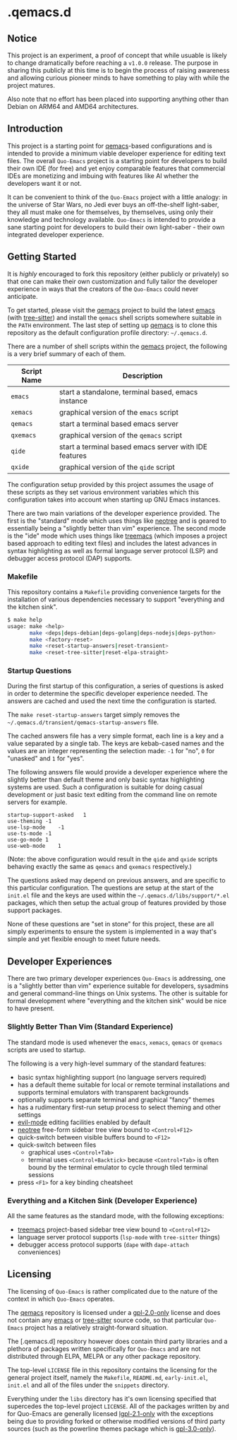 # .qemacs.d

## Notice

This project is an experiment, a proof of concept that while usuable is likely
to change dramatically before reaching a `v1.0.0` release. The purpose in sharing
this publicly at this time is to begin the process of raising awareness and
allowing curious pioneer minds to have something to play with while the project
matures.

Also note that no effort has been placed into supporting anything other than
Debian on ARM64 and AMD64 architectures.

## Introduction

This project is a starting point for [qemacs]-based configurations and is
intended to provide a minimum viable developer experience for editing text
files. The overall `Quo-Emacs` project is a starting point for developers to
build their own IDE (for free) and yet enjoy comparable features that commercial
IDEs are monetizing and imbuing with features like AI whether the developers
want it or not.

It can be convenient to think of the `Quo-Emacs` project with a little analogy:
in the universe of Star Wars, no Jedi ever buys an off-the-shelf light-saber,
they all must make one for themselves, by themselves, using only their knowledge
and technology available. `Quo-Emacs` is intended to provide a sane starting
point for developers to build their own light-saber - their own integrated
developer experience.

## Getting Started

It is *highly* encouraged to fork this repository (either publicly or privately)
so that one can make their own customization and fully tailor the developer
experience in ways that the creators of the `Quo-Emacs` could never anticipate.

To get started, please visit the [qemacs] project to build the latest [emacs]
(with [tree-sitter]) and install the `qemacs` shell scripts somewhere suitable
in the `PATH` environment. The last step of setting up [qemacs] is to clone this
repository as the default configuration profile directory: `~/.qemacs.d`.

There are a number of shell scripts within the [qemacs] project, the following
is a very brief summary of each of them.

| Script Name | Description                                           |
| ----------- | ----------------------------------------------------- |
|  `emacs`    | start a standalone, terminal based, emacs instance    |
|  `xemacs`   | graphical version of the `emacs` script               |
|  `qemacs`   | start a terminal based emacs server                   |
|  `qxemacs`  | graphical version of the `qemacs` script              |
|  `qide`     | start a terminal based emacs server with IDE features |
|  `qxide`    | graphical version of the `qide` script                |

The configuration setup provided by this project assumes the usage of these
scripts as they set various environment variables which this configuration takes
into account when starting up GNU Emacs instances.

There are two main variations of the developer experience provided. The first is
the "standard" mode which uses things like [neotree] and is geared to essentially
being a "slightly better than vim" experience. The second mode is the "ide" mode
which uses things like [treemacs] (which imposes a project based approach to
editing text files) and includes the latest advances in syntax highlighting as
well as formal language server protocol (LSP) and debugger access protocol (DAP)
supports.

### Makefile

This repository contains a `Makefile` providing convenience targets for the
installation of various dependencies necessary to support "everything and the
kitchen sink".

``` bash
$ make help
usage: make <help>
       make <deps|deps-debian|deps-golang|deps-nodejs|deps-python>
       make <factory-reset>
       make <reset-startup-answers|reset-transient>
       make <reset-tree-sitter|reset-elpa-straight>
```

### Startup Questions

During the first startup of this configuration, a series of questions is asked
in order to determine the specific developer experience needed. The answers are
cached and used the next time the configuration is started.

The `make reset-startup-answers` target simply removes the
`~/.qemacs.d/transient/qemacs-startup-answers` file.

The cached answers file has a very simple format, each line is a key and a value
separated by a single tab.  The keys are kebab-cased names and the values are an
integer representing the selection made: `-1` for "no", `0` for "unasked" and
`1` for "yes".

The following answers file would provide a developer experience where the slightly
better than default theme and only basic syntax highlighting systems are used.
Such a configuration is suitable for doing casual development or just basic text
editing from the command line on remote servers for example.

```
startup-support-asked	1
use-theming	-1
use-lsp-mode	-1
use-ts-mode	-1
use-go-mode	1
use-web-mode	1
```

(Note: the above configuration would result in the `qide` and `qxide` scripts
behaving exactly the same as `qemacs` and `qxemacs` respectively.)

The questions asked may depend on previous answers, and are specific to this
particular configuration. The questions are setup at the start of the `init.el`
file and the keys are used within the `~/.qemacs.d/libs/support/*.el` packages,
which then setup the actual group of features provided by those support packages.

None of these questions are "set in stone" for this project, these are all simply
experiments to ensure the system is implemented in a way that's simple and yet
flexible enough to meet future needs.

## Developer Experiences

There are two primary developer experiences `Quo-Emacs` is addressing, one is a
"slightly better than vim" experience suitable for developers, sysadmins and
general command-line things on Unix systems. The other is suitable for formal
development where "everything and the kitchen sink" would be nice to have present.

### Slightly Better Than Vim (Standard Experience)

The standard mode is used whenever the `emacs`, `xemacs`, `qemacs` or `qxemacs`
scripts are used to startup.

The following is a very high-level summary of the standard features:

- basic syntax highlighting support (no language servers required)
- has a default theme suitable for local or remote terminal installations
  and supports terminal emulators with transparent backgrounds
- optionally supports separate terminal and graphical "fancy" themes
- has a rudimentary first-run setup process to select theming and other settings
- [evil-mode] editing facilities enabled by default
- [neotree] free-form sidebar tree view bound to `<Control+F12>`
- quick-switch between visible buffers bound to `<F12>`
- quick-switch between files
  - graphical uses `<Control+Tab>`
  - terminal uses `<Control+Backtick>` because `<Control+Tab>` is often bound
    by the terminal emulator to cycle through tiled terminal sessions
- press `<F1>` for a key binding cheatsheet

### Everything and a Kitchen Sink (Developer Experience)

All the same features as the standard mode, with the following exceptions:

- [treemacs] project-based sidebar tree view bound to `<Control+F12>`
- language server protocol supports (`lsp-mode` with `tree-sitter` things)
- debugger access protocol supports (`dape` with `dape-attach` conveniences)

## Licensing

The licensing of `Quo-Emacs` is rather complicated due to the nature of the
context in which `Quo-Emacs` operates.

The [qemacs] repository is licensed under a [gpl-2.0-only] license and does not
contain any [emacs] or [tree-sitter] source code, so that particular `Quo-Emacs`
project has a relatively straight-forward situation.

The [.qemacs.d] repository however does contain third party libraries and a plethora
of packages written specifically for `Quo-Emacs` and are not distributed through
ELPA, MELPA or any other package repository.

The top-level `LICENSE` file in this repository contains the licensing for the
general project itself, namely the `Makefile`, `README.md`, `early-init.el`,
`init.el` and all of the files under the `snippets` directory.

Everything under the `libs` directory has it's own licensing specified that
supercedes the top-level project `LICENSE`. All of the packages written by and
for Quo-Emacs are generally licensed [lgpl-2.1-only] with the exceptions being
due to providing forked or otherwise modified versions of third party sources
(such as the powerline themes package which is [gpl-3.0-only]).

[.qemacsd]: https://github.com/quo-emacs/.qemacs.d
[qemacs]: https://github.com/quo-emacs/qemacs
[emacs]: https://www.gnu.org/software/emacs
[GNU Emacs]: https://www.gnu.org/software/emacs
[evil-mode]: https://github.com/emacs-evil/evil
[treemacs]: https://github.com/Alexander-Miller/treemacs
[neotree]: https://github.com/jaypei/emacs-neotree
[tree-sitter]: https://emacs-tree-sitter.github.io/
[lsp-mode]: https://emacs-lsp.github.io/lsp-mode
[dape]: https://github.com/svaante/dape
[gpl-2.0-only]: https://spdx.org/licenses/GPL-2.0-only.html
[gpl-3.0-only]: https://spdx.org/licenses/GPL-3.0-only.html
[lgpl-2.1-only]: https://spdx.org/licenses/LGPL-2.1-only.html
